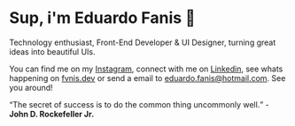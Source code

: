 # Sup, i'm Eduardo Fanis 👋
<p>
    Technology enthusiast, Front-End Developer & UI Designer, turning great ideas into beautiful UIs.
</p>

<p>
    You can find me on my <a target="_blank" href="https://instagram.com/faniseduardo">Instagram</a>, connect with me on <a target="_blank" href="https://linkedin.com/in/faniseduardo">Linkedin</a>, see whats happening on <a target="_blank" href="https://fvnis.dev">fvnis.dev</a> or send a email to <a href="mailto:eduardo.fanis@hotmail.com">eduardo.fanis@hotmail.com</a>. See you around!
</p>

<q>The secret of success is to do the common thing uncommonly well.</q> - <strong>John D. Rockefeller Jr.</strong>


